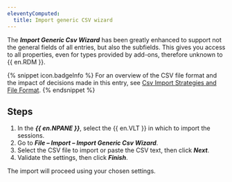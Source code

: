 ```yaml
---
eleventyComputed:
  title: Import generic CSV wizard
---
```

The ***Import Generic Csv Wizard*** has been greatly enhanced to support not the general fields of all entries, but also the subfields. This gives you access to all properties, even for types provided by add-ons, therefore unknown to {{ en.RDM }}. 

{% snippet icon.badgeInfo %} 
For an overview of the CSV file format and the impact of decisions made in this entry, see [Csv Import Strategies and File Format](/rdm/windows/commands/file/import/generic-csv-wizard/strategies-file-format/). 
{% endsnippet %}
 
## Steps 

1. In the ***{{ en.NPANE }}***, select the {{ en.VLT }} in which to import the sessions. 
1. Go to ***File – Import – Import Generic Csv Wizard***. 
1. Select the CSV file to import or paste the CSV text, then click ***Next***. 
1. Validate the settings, then click ***Finish***. 

The import will proceed using your chosen settings. 
